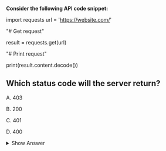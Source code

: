 **Consider the following API code snippet:**
 
import requests 
url = 'https://website.com/' 
 
 "# Get request"
 
result = requests.get(url) 
 
 "# Print request"
 
print(result.content.decode()) 
 
## Which status code will the server return? 
 
A. 403

B. 200

C. 401

D. 400

<details>
<summary>Show Answer</summary>

---

Importing the requests library: The code begins by importing the requests library, which is a popular Python library used for making HTTP requests to web servers.

Setting the URL: The variable url is assigned the value 'https://website.com/', which is presumably the URL of some website or API endpoint.

Making a GET request: The code then makes a GET request to the URL using requests.get(url).

Storing the result: The result of the GET request is stored in the variable result. This variable will contain information about the response from the server, including the HTTP status code.

Printing the content: The code then attempts to print the content of the response using print(result.content.decode()). This assumes that the response content is in a format that can be decoded as text.

Now, let's analyze the potential HTTP status codes mentioned:

A. 403 (CORRECT): HTTP status code 403 means "Forbidden". This status code is returned by the server when the request is understood, but the server refuses to authorize it. This could be due to insufficient permissions or other access restrictions. If the server returns a 403 status code, it indicates that the client (your code) does not have the necessary permissions to access the resource at the given URL.

B. 200: HTTP status code 200 means "OK". This status code is returned when the request has been successfully processed by the server, and the server is returning the expected content. This would indicate that the request was successful without any access issues.

C. 401: HTTP status code 401 means "Unauthorized". This status code is typically used when the client (your code) needs to provide authentication credentials, such as a username and password, to access the resource. If the server returns a 401 status code, it means that the client's request lacks valid authentication credentials.

D. 400: HTTP status code 400 means "Bad Request". This status code is returned when the server cannot understand the request due to client error, such as malformed syntax or missing required parameters. If the server returns a 400 status code, it means the client's request was improperly formed.

Given the code snippet provided and assuming that the URL 'https://website.com/' corresponds to a resource that the client (your code) does not have permission to access, the correct status code is A. 403 (FORBIDDEN).

**A. 403 (CORRECT)**
</details>
